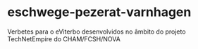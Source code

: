 # eschwege-pezerat-varnhagen
Verbetes para o eViterbo desenvolvidos no âmbito do projeto TechNetEmpire do CHAM/FCSH/NOVA
